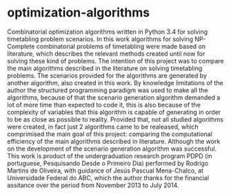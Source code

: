 optimization-algorithms
=======================

Combinatorial optimization algorithms written in Python 3.4 for solving timetabling problem scenarios.  In this work algorithms for solving NP-Complete combinatorial problems of timetabling were made based on literature, which describes the relevant methods created until now for solving these kind of problems. The intention of this project was to compare the main algorithms described in the literature on solving timetabling problems.  The scenarios provided for the algorithms are generated by another algorithm, also created in this work. By knowledge limitations of the author the structured programming paradigm was used to make all the algorithms, because of that the scenario generation algorithm demanded a lot of more time than expected to code it, this is also because of the complexity of variables that this algorithm is capable of generating in order to be as close as possible to reality.  Provided that, not all studied algorithms were created, in fact just 2 algorithms came to be realeased, which comprimised the main goal of this project: comparing the computational efficiency of the main algorithms described in literature. Although the work on the development of the scenario generation algorithm was successful.  This work is product of the undergraduation research program PDPD (in portuguese, Pesquisando Desde o Primeiro Dia) performed by Rodrigo Martins de Oliveira, with guidance of Jesús Pascual Mena-Chalco, at Universidade Federal do ABC, which the author thanks for the financial assitance over the period from November 2013 to July 2014.
